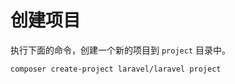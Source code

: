 # 创建项目

执行下面的命令，创建一个新的项目到 `project` 目录中。

```shell
composer create-project laravel/laravel project 
```

